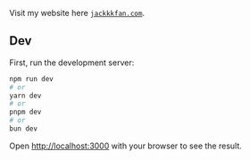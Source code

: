 Visit my website here [`jackkkfan.com`](https://www.jackkkfan.com). 

## Dev

First, run the development server:

```bash
npm run dev
# or
yarn dev
# or
pnpm dev
# or
bun dev
```

Open [http://localhost:3000](http://localhost:3000) with your browser to see the result.
